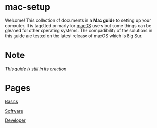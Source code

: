 # mac-setup

Welcome! This collection of documents in a **Mac guide** to setting up your computer. It is tagetted primarly for [macOS](https://en.wikipedia.org/wiki/MacOS) users but some things can be gleaned for other operating systems. The compadibility of the solutions in this guide are tested on the latest release of macOS which is Big Sur.

# Note

*This guide is still in its creation*

# Pages

  [Basics](Install.md)
  
  [Software](Software.md)
  
  [Developer](Developer.md)
  
